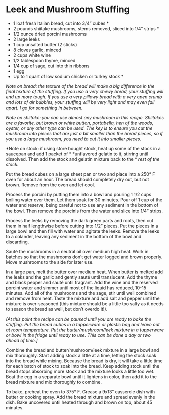 # Leek and Mushroom Stuffing

- 1 loaf fresh Italian bread, cut into 3/4” cubes \*
- 2 pounds shiitake mushrooms, stems removed, sliced into 1/4” strips \*
- 1/2 ounce dried porcini mushrooms
- 2 large leeks
- 1 cup unsalted butter (2 sticks)
- 8 cloves garlic, minced
- 2 cups white wine
- 1/2 tablespoon thyme, minced
- 1/4 cup of sage, cut into thin ribbons
- 1 egg
- Up to 1 quart of low sodium chicken or turkey stock \*

*Note on bread: the texture of the bread will make a big difference in the final texture of the stuffing.*
*If you use a very chewy bread, your stuffing will end up more tough. If you use a very pillowy bread with*
*a very open crumb and lots of air bubbles, your stuffing will be very light and may even fall apart. I go*
*for something in between.*

*Note on shiitake: you can use almost any mushroom in this recipe. Shiitakes are a favorite, but brown or*
*white button, portabella, hen of the woods, oyster, or any other type can be used. The key is to ensure*
*you cut the mushroom into pieces that are just a bit smaller than the bread pieces, so if you use a large*
*mushroom, you need to cut it into smaller pieces.*

*Note on stock: if using store bought stock, heat up some of the stock in a saucepan and add 1 packet of *
*unflavored gelatin to it, stirring until dissolved. Then add the stock and gelatin mixture back to the *
*rest of the stock.*

Put the bread cubes on a large sheet pan or two and place into a 250° F oven for about an hour. The bread 
should completely dry out, but not brown. Remove from the oven and let cool.

Process the porcini by putting them into a bowl and pouring 1 1/2 cups boiling water over them. Let them 
soak for 30 minutes. Pour off 1 cup of the water and reserve, being careful not to use any sediment in the 
bottom of the bowl. Then remove the porcinis from the water and slice into 1/4” strips.

Process the leeks by removing the dark green parts and roots, then cut them in half lengthwise before cutting 
into 1/2” pieces. Put the pieces in a large bowl and then fill with water and agitate the leeks. Remove the 
leeks to a colander, leaving any sediment in the bottom of the bowl and discarding.

Sauté the mushrooms in a neutral oil over medium high heat. Work in batches so that the mushrooms don’t get 
water logged and brown properly. Move mushrooms to the side for later use.

In a large pan, melt the butter over medium heat. When butter is melted add the leaks and the garlic and 
gently sauté until translucent. Add the thyme and black pepper and sauté until fragrant. Add the wine and 
the reserved porcini water and simmer until most of the liquid has reduced, 10-15 minutes. Add all of the 
mushrooms and the sage, stir until well combined and remove from heat. Taste the mixture and add salt and 
pepper until the mixture is over-seasoned (this mixture should be a little too salty as it needs to season 
the bread as well, but don’t overdo it!).

*\[At this point the recipe can be paused until you are ready to bake the stuffing. Put the bread cubes in*
*a tupperware or plastic bag and leave out at room temperature. Put the butter/mushroom/leek mixture in a* 
*tupperware or bowl in the fridge until ready to use. This can be done a day or two ahead of time.\]*

Combine the bread and butter/mushroom/leek mixture in a large bowl and mix thoroughly. Start adding stock a 
little at a time, letting the stock soak into the bread while mixing. Because the bread is dry, it will take 
a little time for each batch of stock to soak into the bread. Keep adding stock until the bread stops 
absorbing more stock and the mixture looks a little too wet. Beat the egg in a separate bowl until it 
lightens in color, then add it to the bread mixture and mix thoroughly to combine.

To bake, preheat the oven to 375° F. Grease a 9x13” casserole dish with butter or cooking spray. Add the 
bread mixture and spread evenly in the dish. Bake uncovered until heated through and brown on top, about 
45 minutes.
